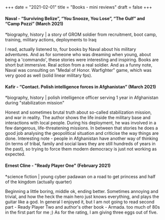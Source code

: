 +++
date = "2021-02-01"
title = "Books - mini reviews"
draft = false
+++

#### Naval - “Surviving Belize”, “You Snooze, You Lose”, “The Gulf” and “Camp Pozzi” (March 2021)

*biography, history | a story of GROM soldier from recruitment, boot camp, training, military actions, deployments to Iraq

I read, actually listened to, four books by Naval about his military adventures. And as for someone who was dreaming when young, about being a 'commando', these stories were interesting and inspiring. Books are short but immersive. Real action from a real soldier. And as a funny note, Naval was consulting on "Medal of Honor. Warfighter" game, which was very good as well (solid linear military fps).

#### Kafir - “Contact. Polish intelligence forces in Afghanistan” (March 2021)

*biography, history | polish intelligence officer serving 1 year in Afghanistan during "stabilization mission"

Honest and sometimes brutal truth about so-called stabilization mission, and war in reality. The author shows the life inside the military base and interactions with local people. During his deployment, he was involved in a few dangerous, life-threatening missions. In between that stories he does a good job analysing the geopolitical situation and criticise the way things are done. Interesting note - people in Afghanistan have another way of thinking (in terms of tribal, family and social laws they are still hundreds of years in the past), so trying to force them modern democracy is just not working as expected.

#### Ernest Cline - "Ready Player One" (February 2021)

*science fiction | young cyber padawan on a road to get princess and half of the kingdom (actually quarter)

Beginning a little boring, middle ok, ending better. Sometimes annoying and trivial, and how the heck the main hero just knows everything, and plays the guitar like a god.
In general I enjoyed it, but I am not going to read second part - Ready Player Two and author's other book - Armada. too much of 80s in the first part for me ;)
As for the rating, I am giving three eggs out of five.
